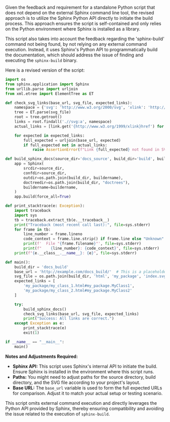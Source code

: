 Given the feedback and requirement for a standalone Python script that does not depend on the external Sphinx command line tool, the revised approach is to utilize the Sphinx Python API directly to initiate the build process. This approach ensures the script is self-contained and only relies on the Python environment where Sphinx is installed as a library.

This script also takes into account the feedback regarding the 'sphinx-build' command not being found, by not relying on any external command execution. Instead, it uses Sphinx's Python API to programmatically build the documentation, which should address the issue of finding and executing the `sphinx-build` binary.

Here is a revised version of the script:

```python
import os
from sphinx.application import Sphinx
from urllib.parse import urljoin
from xml.etree import ElementTree as ET

def check_svg_links(base_url, svg_file, expected_links):
    namespace = {'svg': 'http://www.w3.org/2000/svg', 'xlink': 'http://www.w3.org/1999/xlink'}
    tree = ET.parse(svg_file)
    root = tree.getroot()
    links = root.findall('.//svg:a', namespace)
    actual_links = [link.get('{http://www.w3.org/1999/xlink}href') for link in links]

    for expected in expected_links:
        full_expected = urljoin(base_url, expected)
        if full_expected not in actual_links:
            raise AssertionError(f"Link {full_expected} not found in SVG file")

def build_sphinx_docs(source_dir='docs_source', build_dir='build', buildername='html'):
    app = Sphinx(
        srcdir=source_dir,
        confdir=source_dir,
        outdir=os.path.join(build_dir, buildername),
        doctreedir=os.path.join(build_dir, "doctrees"),
        buildername=buildername,
    )
    app.build(force_all=True)

def print_stacktrace(e: Exception):
    import traceback
    import sys
    tb = traceback.extract_tb(e.__traceback__)
    print("Traceback (most recent call last):", file=sys.stderr)
    for frame in tb:
        line_number = frame.lineno
        code_context = frame.line.strip() if frame.line else "Unknown"
        print(f'  File "{frame.filename}"', file=sys.stderr)
        print(f"    {line_number}: {code_context}", file=sys.stderr)
    print(f"{e.__class__.__name__}: {e}", file=sys.stderr)

def main():
    build_dir = 'docs_build'
    base_url = 'http://example.com/docs_build/'  # This is a placeholder URL
    svg_file = os.path.join(build_dir, 'html', 'my_package', 'index.svg')  # Adjust according to actual SVG location
    expected_links = [
        'my_package/my_class_1.html#my_package.MyClass1',
        'my_package/my_class_2.html#my_package.MyClass2'
    ]

    try:
        build_sphinx_docs()
        check_svg_links(base_url, svg_file, expected_links)
        print("Success: All links are correct.")
    except Exception as e:
        print_stacktrace(e)
        exit(1)

if __name__ == "__main__":
    main()
```

**Notes and Adjustments Required:**
- **Sphinx API:** This script uses Sphinx's internal API to initiate the build. Ensure Sphinx is installed in the environment where this script runs.
- **Paths:** You might need to adjust paths for the source directory, build directory, and the SVG file according to your project's layout.
- **Base URL:** The `base_url` variable is used to form the full expected URLs for comparison. Adjust it to match your actual setup or testing scenario.

This script omits external command execution and directly leverages the Python API provided by Sphinx, thereby ensuring compatibility and avoiding the issue related to the execution of `sphinx-build`.